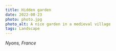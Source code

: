 ```yaml
---
title: Hidden garden
date: 2022-08-23
photo: photo.jpg
photo_alt: A nice garden in a medieval village
tags: Landscape
---
```


_Nyons, France_
